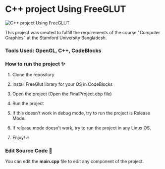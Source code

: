 # C++ project Using FreeGLUT

![C++ project Using FreeGLUT](https://user-images.githubusercontent.com/43882976/203462169-cd1ab73d-f710-4870-952d-bfe5ef7c88cc.png)


This project was created to fulfill the requirements of the course "Computer Graphics" at the Stamford University Bangladesh.

### Tools Used: OpenGL, C++, CodeBlocks

### How to run the project ✨

1. Clone the repository

2. Install FreeGlut library for your OS in CodeBlocks

3. Open the project (Open the FinalProject.cbp file)

4. Run the project

5. If this doesn't work in debug mode, try to run the project is Release Mode.

6. If release mode doesn't work, try to run the project in any Linux OS.

7. Enjoy! 🔥

### Edit Source Code 📝

You can edit the **main.cpp** file to edit any component of the project.
